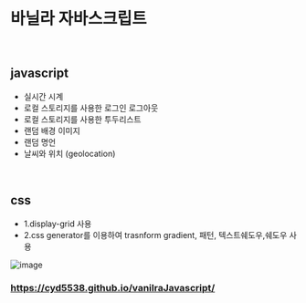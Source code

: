 # 바닐라 자바스크립트
<br/>

## javascript
  + 실시간 시계
  + 로컬 스토리지를 사용한 로그인 로그아웃  
  + 로컬 스토리지를 사용한 투두리스트   
  + 랜덤 배경 이미지   
  + 랜덤 명언    
  + 날씨와 위치 (geolocation)   
<br/>

## css
+ 1.display-grid 사용
+ 2.css generator를 이용하여 trasnform gradient, 패턴, 텍스트쉐도우,쉐도우 사용



![image](https://user-images.githubusercontent.com/91642972/164974443-82d5fe76-c2f3-4769-82d5-cada42c9c8da.png)


### https://cyd5538.github.io/vanilraJavascript/
